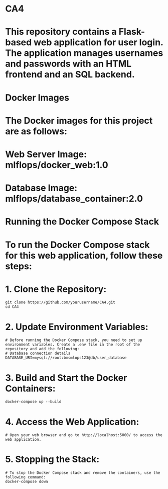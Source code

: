 # CA4
# This repository contains a Flask-based web application for user login. The application manages usernames and passwords with an HTML frontend and an SQL backend.
# Docker Images
#  The Docker images for this project are as follows:

#    Web Server Image: mlflops/docker_web:1.0
#    Database Image: mlflops/database_container:2.0

# Running the Docker Compose Stack
#  To run the Docker Compose stack for this web application, follow these steps:

#    1. Clone the Repository:
    git clone https://github.com/yourusername/CA4.git
    cd CA4
#    2. Update Environment Variables:
    # Before running the Docker Compose stack, you need to set up environment variables. Create a .env file in the root of the repository and add the following:
    # Database connection details
    DATABASE_URI=mysql://root:bmsmlops123@db/user_database
#    3. Build and Start the Docker Containers:
    docker-compose up --build
#    4. Access the Web Application:
    # Open your web browser and go to http://localhost:5000/ to access the web application.

#    5. Stopping the Stack:
    # To stop the Docker Compose stack and remove the containers, use the following command:
    docker-compose down

